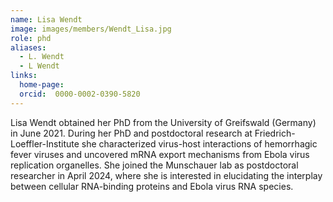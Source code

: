 ```yaml
---
name: Lisa Wendt
image: images/members/Wendt_Lisa.jpg
role: phd
aliases:
  - L. Wendt
  - L Wendt
links:
  home-page: 
  orcid:  0000-0002-0390-5820
---
```


Lisa Wendt obtained her PhD from the University of Greifswald (Germany) in June 2021. During her PhD and postdoctoral research at Friedrich-Loeffler-Institute she characterized virus-host interactions of hemorrhagic fever viruses and uncovered mRNA export mechanisms from Ebola virus replication organelles. She joined the Munschauer lab as postdoctoral researcher in April 2024, where she is interested in elucidating the interplay between cellular RNA-binding proteins and Ebola virus RNA species.